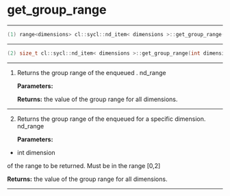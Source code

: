 # get_group_range

---

```cpp
(1) range<dimensions> cl::sycl::nd_item< dimensions >::get_group_range() const
```

---

```cpp
(2) size_t cl::sycl::nd_item< dimensions >::get_group_range(int dimension) const
```

---

1. Returns the group range of the enqueued . nd_range

   **Parameters:**

   **Returns:** the value of the group range for all dimensions. 

---

2. Returns the group range of the enqueued  for a specific dimension. nd_range

   **Parameters:**

  * int dimension

   of the range to be returned. Must be in the range [0,2] 

   **Returns:** the value of the group range for all dimensions. 

---

